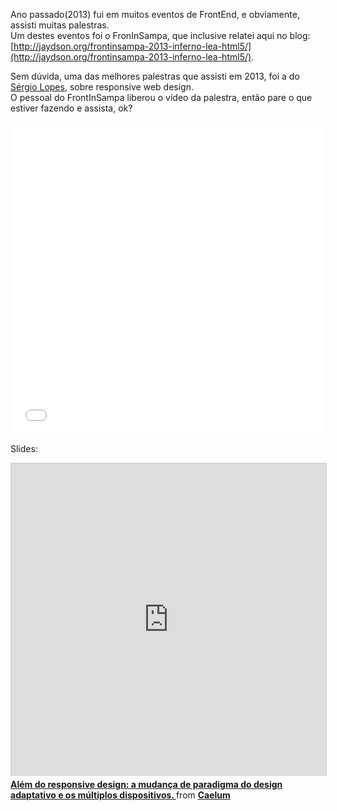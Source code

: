 <!--
layout: post
title: Alem do responsive design
date: 2014-01-17 00:33
comments: true
published: true
keywords: JavaScript, Web, Devaneios
description: Post sobre 10 anos de trabalho na área
categories: Off-topic,Web,Devaneios
-->

Ano passado(2013) fui em muitos eventos de FrontEnd, e obviamente, assisti muitas palestras.  
Um destes eventos foi o FronInSampa, que inclusive relatei aqui no blog: [http://jaydson.org/frontinsampa-2013-inferno-lea-html5/](http://jaydson.org/frontinsampa-2013-inferno-lea-html5/).  

Sem dúvida, uma das melhores palestras que assisti em 2013, foi a do [Sérgio Lopes](https://twitter.com/sergio_caelum), sobre responsive web design.  
O pessoal do FrontInSampa liberou o vídeo da palestra, então pare o que estiver fazendo e assista, ok?  

<iframe width="100%" height="500" src="//www.youtube.com/embed/bJdFqCnxmVY" frameborder="0" allowfullscreen></iframe>  

Slides:  
<iframe src="http://www.slideshare.net/slideshow/embed_code/26195069" width="100%" height="500" frameborder="0" marginwidth="0" marginheight="0" scrolling="no" style="border:1px solid #CCC; border-width:1px 1px 0; margin-bottom:5px; max-width: 100%;" allowfullscreen> </iframe> <div style="margin-bottom:5px"> <strong> <a href="https://www.slideshare.net/caelumdev/alm-do-responsive-design-a-mudana-de-paradigma-do-design-adaptativo-e-os-mltiplos-dispositivos" title="Além do responsive design: a mudança de paradigma do design adaptativo e os múltiplos dispositivos. " target="_blank">Além do responsive design: a mudança de paradigma do design adaptativo e os múltiplos dispositivos. </a> </strong> from <strong><a href="http://www.slideshare.net/caelumdev" target="_blank">Caelum</a></strong> </div>